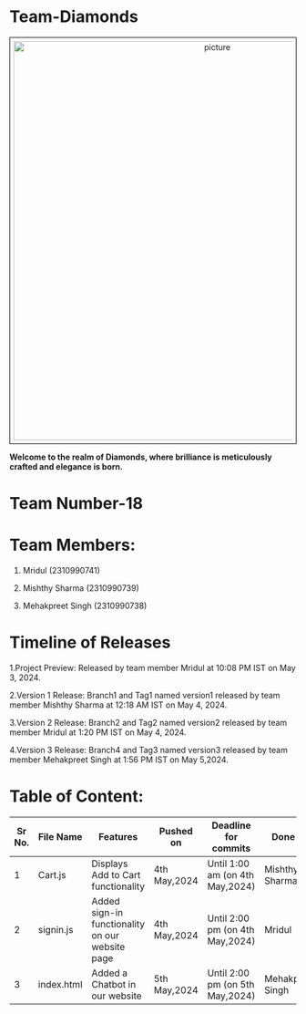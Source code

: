 # Team-Diamonds
<div style="text-align:center; border: 1px solid black; padding: 6px;">
    <img src="https://s26.q4cdn.com/755441662/files/images/our_brands/DDtag_black.png" alt="picture" alt="picture" width="700"/>
</div>



__Welcome to the realm of Diamonds, where brilliance is meticulously crafted and elegance is born.__


# Team Number-18

# Team Members:

1. Mridul (2310990741)

2. Mishthy Sharma (2310990739)

3. Mehakpreet Singh (2310990738)

# Timeline of Releases

1.Project Preview:
Released by team member Mridul at 10:08 PM IST on May 3, 2024.

2.Version 1 Release:
Branch1 and Tag1 named version1 released by team member Mishthy Sharma at 12:18 AM IST on May 4, 2024.

3.Version 2 Release:
Branch2 and Tag2 named version2 released by team member Mridul at 1:20 PM IST on May 4, 2024.

4.Version 3 Release:
Branch4 and Tag3 named version3 released by team member Mehakpreet Singh at 1:56 PM IST on May 5,2024.

# Table of Content:

| Sr No.| File Name | Features | Pushed on |Deadline for commits | Done by |
|-------|-----------|-------------|-------------------------|------------------------|----------|
| 1| Cart.js | Displays Add to Cart functionality| 4th May,2024| Until 1:00 am (on 4th May,2024)|  Mishthy Sharma|
| 2| signin.js | Added sign-in functionality on our website page| 4th May,2024| Until 2:00 pm (on 4th May,2024)|  Mridul|
| 3| index.html| Added a Chatbot in our website| 5th May,2024| Until 2:00 pm (on 5th May,2024)| Mehakpreet Singh|







